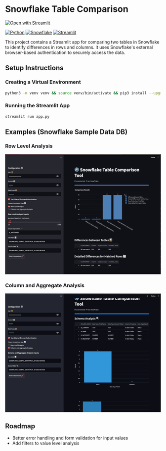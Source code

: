 # Snowflake Table Comparison
[![Open with Streamlit](https://img.shields.io/badge/-Open%20with%20Streamlit-FF4B4B?style=for-the-badge&logo=streamlit&logoColor=white)](https://snow-table-comparison.streamlit.app/)

[![Python](https://img.shields.io/badge/-Python-3776AB?style=for-the-badge&logo=python&logoColor=white)](https://python.org/)
[![Snowflake](https://img.shields.io/badge/-Snowflake-29B5E8?style=for-the-badge&logo=snowflake&logoColor=white)](https://snowflake.com/)
[![Streamlit](https://img.shields.io/badge/-Streamlit-FF4B4B?style=for-the-badge&logo=streamlit&logoColor=white)](https://streamlit.io/)

This project contains a Streamlit app for comparing two tables in Snowflake to identify differences in rows and columns. It uses Snowflake's external browser-based authentication to securely access the data.

## Setup Instructions

### Creating a Virtual Environment

```bash
python3 -m venv venv && source venv/bin/activate && pip3 install --upgrade pip && pip3 install -r requirements.txt 
```

### Running the Streamlit App

```bash
streamlit run app.py
```

## Examples (Snowflake Sample Data DB)

### Row Level Analysis
![Row Level Analysis 1](row_level_analysis.png)
### Column and Aggregate Analysis
![Column and Aggregate Analysis](column_and_aggregate_analysis.gif)

## Roadmap
- Better error handling and form validation for input values
- Add filters to value level analysis